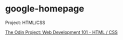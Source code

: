 # google-homepage
<p>Project: HTML/CSS</p>
<a href="http://www.theodinproject.com/web-development-101/html-css">The Odin Project: Web Development 101 - HTML / CSS</a>
